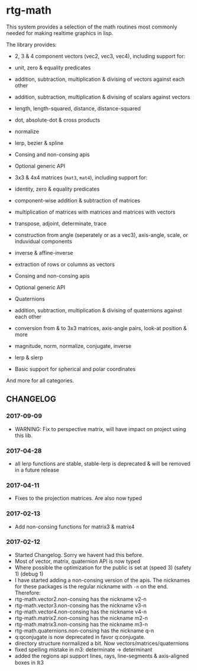 # rtg-math

This system provides a selection of the math routines most commonly needed for making realtime graphics in lisp.

The library provides:

- 2, 3 & 4 component vectors (vec2, vec3, vec4), including support for:
 - unit, zero & equality predicates
 - addition, subtraction, multiplication & divising of vectors against each other
 - addition, subtraction, multiplication & divising of scalars against vectors
 - length, length-squared, distance, distance-squared
 - dot, absolute-dot & cross products
 - normalize
 - lerp, bezier & spline
 - Consing and non-consing apis
 - Optional generic API

- 3x3 & 4x4 matrices (`mat3`, `mat4`), including support for:
 - identity, zero & equality predicates
 - component-wise addition & subtraction of matrices
 - multiplication of matrices with matrices and matrices with vectors
 - transpose, adjoint, determinate, trace
 - construction from angle (seperately or as a vec3), axis-angle, scale, or induvidual components
 - inverse & affine-inverse
 - extraction of rows or columns as vectors
 - Consing and non-consing apis
 - Optional generic API

- Quaternions
 - addition, subtraction, multiplication & divising of quaternions against each other
 - conversion from & to 3x3 matrices, axis-angle pairs, look-at position & more
 - magnitude, norm, normalize, conjugate, inverse
 - lerp & slerp

- Basic support for spherical and polar coordinates

And more for all categories.

## CHANGELOG

### 2017-09-09

- WARNING: Fix to perspective matrix, will have impact on project using this lib.

### 2017-04-28
- all lerp functions are stable, stable-lerp is deprecated & will be removed in a future release

### 2017-04-11

- Fixes to the projection matrices. Are also now typed

### 2017-02-13

- Add non-consing functions for matrix3 & matrix4

### 2017-02-12

- Started Changelog. Sorry we havent had this before.
- Most of vector, matrix, quaternion API is now typed
- Where possible the optimization for the public is set at (speed 3) (safety 1) (debug 1)
- I have started adding a non-consing version of the apis. The nicknames for these packages is the regular nickname with `-n` on the end. Therefore:
 - rtg-math.vector2.non-consing has the nickname v2-n
 - rtg-math.vector3.non-consing has the nickname v3-n
 - rtg-math.vector4.non-consing has the nickname v4-n
 - rtg-math.matrix2.non-consing has the nickname m2-n
 - rtg-math.matrix3.non-consing has the nickname m3-n
 - rtg-math.quaternions.non-consing has the nickname q-n
- q:qconjugate is now deprecated in favor q:conjugate.
- directory structure normalized a bit. Now vectors/matrices/quaternions
- fixed spelling mistake in m3: determinate -> determinant
- added the regions api support lines, rays, line-segments & axis-aligned boxes in ℝ3
